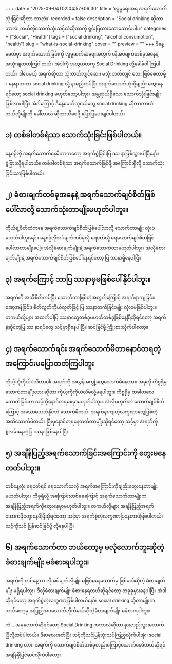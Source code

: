 +++
date = "2025-09-04T02:04:57+06:30"
title = 'လူမှုရေးအရ အရက်သောက်သုံးခြင်းဆိုတာ ဘာလဲ။'
recorded = false
description = "Social drinking ဆိုတာဘာလဲ၊ ဘယ်လိုသောက်သုံးသင့်လဲဆိုတာကို ရှင်းပြထားသောဆောင်းပါး။"
categories = ["Social", "Health"]
tags = ["social drinking", "alcohol consumption", "health"]
slug = "what-is-social-drinking"
cover = ""
preview = ""
+++
ဒီနေ့ခေတ်မှာ အရက်သောက်ခြင်းကို လူမှုဆက်ဆံရေးအတွက် လိုအပ်ချက်တစ်ခုအနေနဲ့ အသုံးချတတ်ကြပါတယ်။ အဲဒါကို အလွယ်တကူ Social Drinking လို့ခေါ်ဝေါ်ကြပါတယ်။ ဒါပေမယ့် အရက်ဆိုတာ သုံးတတ်လျှင်ဆေး၊ မသုံးတတ်လျှင် ဘေး ဖြစ်စေတာမို့ ။ နေရာတကာ social drinking လို့ နာမည်တပ်ပြီး အရက်သောက်သုံးဖို့ချည်း တွေးနေရင်တော့ social drinking မဟုတ်တော့ပါဘူး။ အန္တရာယ်ရှိသော သောက်သုံးခြင်းမျိုးဖြစ်လာပါပြီ။ အဲဒါကြောင့် ဒီနေ့ခေတ်လူငယ်တွေ social drinking ဆိုတာဘာလဲ၊ ဘယ်လိုမျိုးကို ခေါ်တာလဲ ဆိုတာသိစေဖို့ ပြောပြပေးချင်ပါတယ်။

## ၁) တစ်ခါတစ်ရံသာ သောက်သုံးခြင်းဖြစ်ပါတယ်။
နေ့စဉ်လို အရက်သောက်နေမိတာကတော့ အရက်စွဲခြင်းပြ ဿ
နာဖြစ်သွားပါပြီနော်။ ခွဲခြားလို့ရပါတယ်။ တစ်ခါတစ်ရံသာ အရက်သောက်ဖြစ်ဖို့ အကြောင်းရှိလို့ သောက်သုံးခြင်းသာဖြစ်ပါတယ်။

## ၂) ခံစားချက်တစ်ခုအနေနဲ့ အရက်သောက်ချင်စိတ်ဖြစ်ပေါ်လာလို့ သောက်သုံးတာမျိုးမဟုတ်ပါဘူး။
ကိုယ်ရဲ့စိတ်ထဲကနေ အရက်သောက်ချင်စိတ်ဖြစ်ပေါ်လာလို့ သောက်တာမျိုး လုံးဝမဟုတ်ပါဘူးနော်။ နေ့စဉ်လိုအပ်ချက်တစ်ခုလို ရေငတ်လို့ ရေသောက်ချင်စိတ်ဖြစ်ပေါ်လာတာမျိုးပေါ့။ အဲလိုခံစားချက်မျိုးနဲ့ အရက်သောက်တာမဟုတ်ပါဘူး။ အဲလိုခံစားချက်မျိုးနဲ့ အရက်သောက်ချင်စိတ်ဖြစ်ပေါ်နေရင်တော့ ပြ ဿနာရှိနေပါပြီ။

## ၃) အရက်ကြောင့် ဘာပြ ဿနာမှမဖြစ်ပေါ်နိုင်ပါဘူး။
အရက်ကို အသိစိတ်ကပ်ပြီး သောက်တာဖြစ်တဲ့အတွက်ကြောင့် အရက်နာကျခြင်း၊
အော့အန်ခြင်း၊ စိတ်လွတ်ကိုယ်လွတ်ဖြင့် ပြ ဿနာတက်ခြင်းမျိုး လုံးဝမဖြစ်ပါဘူး။
တကယ်လို့များ အထက်ပါပြ ဿနာတွေတစ်ခုမဟုတ်တစ်ခုဖြစ်နေပြီဆိုရင်တော့ အရက်နဲ့ဆိုင်တဲ့ပြ ဿ
နာရပ်တွေ သင့်မှာရှိနေပါပြီ။ ဆင်ခြင်ဖို့ကြိုးစားလိုက်ပါတော့။

## ၄) အရက်သောက်ရင်း အရက်သောက်မိတာနောင်တရတဲ့အကြောင်းမပြောတတ်ကြပါဘူး
ကိုယ့်ကိုကိုယ်ပဲသိတာပါ၊ အရက်ကို အလွန်အကျွံ့တွေသောက်မိနေလား၊ အခုလို ကိစ္စရှိမှ သောက်တာမျိုးလား ဆိုတာ ကိုယ့်ကိုကိုယ်လိမ်လို့မရပါဘူး။ ကိစ္စရှိမှ တခါတလေသောက်ခြင်းက သင့်ကိုနောင်တရစေမှာမဟုတ်ပါဘူး။ အဲလိုမဟုတ်ဘဲ သောက်ချင်စိတ်ကြောင့် အသောမသတ်နိုင်ဘဲ သောက်မိတယ်၊ အရက်နာကျတဲ့လက္ခဏာတွေဖြစ်တဲ့အထိသောက်မိတယ်။ ပြီးမှနောင်တရနေတတ်တာမျိုးဆိုရင်တော့ သင့်မှာ အရက်ကိုစွဲလမ်းနေတဲ့ပြ ဿနာဖြစ်နေပါပြီ။

## ၅) အချိန်ပြည့်အရက်သောက်ခြင်းအကြောင်းကို တွေးမနေတတ်ပါဘူး။
တစ်နေ့လုံး ရေငတ်ရင် ရေသောက်သလို အရက်အကြောင်းကိုချည်းတွေးနေတာမျိုးမဟုတ်ပါဘူး။ ကိစ္စရှိလို့ အကြောင်းတစ်ခုခုကြောင့် အရက်သောက်တာမျိုးက အချိန်ပြည့်အရက်ကိုတွေးနေမှာမဟုတ်ပါဘူး။ တကယ်လို့များ အချိန်ပြည့်အရက်သောက်ဖို့တွေးနေမိပြီဆိုရင်တော့ သင့်မှာ အရက်စွဲတဲ့လက္ခဏာပြနေတာပဲဖြစ်ပါတယ်။ သင့်ကိုသင် ပြန်ဆင်ခြင်ဖို့ လိုနေပါပြီ။

## ၆) အရက်သောက်တာ ဘယ်တော့မှ မလုံလောက်ဘူးဆိုတဲ့ ခံစားချက်မျိုး မခံစားရပါဘူး။
အရက်ကို တစ်နေ့တာ လိုအပ်ချက်လိုမျိုး မဖြစ်မနေသောက်မှ ဖြစ်မယ်ဆိုတဲ့ ခံစားချက်မျိုး မရှိရပါဘူး။ ဒီလိုခံစားချက်မျိုး ခံစားနေရတယ်ဆိုရင်တော့ တခုခုမှားနေပါပြီ။ အဲဒါဆိုရင်တော့ အရက်စွဲတဲ့လက္ခဏာဖြစ်ပါတယ်နော်။ social drinking ဆိုတာမျိုးက ဘယ်တော့မှ အပြည့်အဝသောက်လိုက်မယ်ဆိုတဲ့ခံစားချက်မျိုး မခံစားရပါဘူး။

ကဲ….အခုလောက်ဆိုရင်တော့ Social Drinking ကဘာလဲဆိုတာ နားလည်သွားလောက်ပြီလို့ထင်ပါတယ်။ ဒီစာလေးဖတ်ပြီး သင့်ကိုသင်ပြန်သုံးသပ်ကြည့်လိုက်ပါအုံး၊ social drinking လား၊ အရက်ကို သောက်ချင်စိတ်တစ်ခုတည်းကြောင့်သောက်နေမိတယ်ဆိုရင် အချိန်မှီပြင်ဆင်လိုက်ပါတော့။